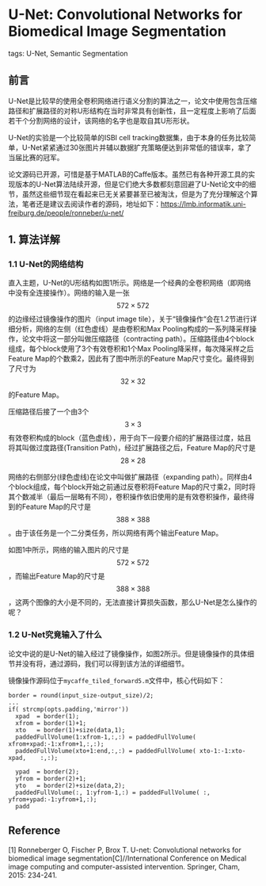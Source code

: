 # U-Net: Convolutional Networks for Biomedical Image Segmentation

tags: U-Net, Semantic Segmentation 

## 前言

U-Net是比较早的使用全卷积网络进行语义分割的算法之一，论文中使用包含压缩路径和扩展路径的对称U形结构在当时非常具有创新性，且一定程度上影响了后面若干个分割网络的设计，该网络的名字也是取自其U形形状。

U-Net的实验是一个比较简单的ISBI cell tracking数据集，由于本身的任务比较简单，U-Net紧紧通过30张图片并辅以数据扩充策略便达到非常低的错误率，拿了当届比赛的冠军。

论文源码已开源，可惜是基于MATLAB的Caffe版本。虽然已有各种开源工具的实现版本的U-Net算法陆续开源，但是它们绝大多数都刻意回避了U-Net论文中的细节，虽然这些细节现在看起来已无关紧要甚至已被淘汰，但是为了充分理解这个算法，笔者还是建议去阅读作者的源码，地址如下：https://lmb.informatik.uni-freiburg.de/people/ronneber/u-net/

## 1. 算法详解

### 1.1 U-Net的网络结构

直入主题，U-Net的U形结构如图1所示。网络是一个经典的全卷积网络（即网络中没有全连接操作）。网络的输入是一张$$572\times572$$的边缘经过镜像操作的图片（input image tile），关于“镜像操作“会在1.2节进行详细分析，网络的左侧（红色虚线）是由卷积和Max Pooling构成的一系列降采样操作，论文中将这一部分叫做压缩路径（contracting path）。压缩路径由4个block组成，每个block使用了3个有效卷积和1个Max Pooling降采样，每次降采样之后Feature Map的个数乘2，因此有了图中所示的Feature Map尺寸变化。最终得到了尺寸为$$32\times32$$的Feature Map。

压缩路径后接了一个由3个$$3\times3$$有效卷积构成的block（蓝色虚线），用于向下一段要介绍的扩展路径过度，姑且将其叫做过度路径(Transition Path)，经过扩展路径之后，Feature Map的尺寸是$$28\times28$$

网络的右侧部分(绿色虚线)在论文中叫做扩展路径（expanding path）。同样由4个block组成，每个block开始之前通过反卷积将Feature Map的尺寸乘2，同时将其个数减半（最后一层略有不同），卷积操作依旧使用的是有效卷积操作，最终得到的Feature Map的尺寸是$$388\times388$$。由于该任务是一个二分类任务，所以网络有两个输出Feature Map。


如图1中所示，网络的输入图片的尺寸是$$572\times572$$，而输出Feature Map的尺寸是$$388\times388$$，这两个图像的大小是不同的，无法直接计算损失函数，那么U-Net是怎么操作的呢？

### 1.2 U-Net究竟输入了什么

论文中说的是U-Net的输入经过了镜像操作，如图2所示。但是镜像操作的具体细节并没有将，通过源码，我们可以得到该方法的详细细节。

镜像操作源码位于`mycaffe_tiled_forward5.m`文件中，核心代码如下：



```
border = round(input_size-output_size)/2;
...
if( strcmp(opts.padding,'mirror'))
  xpad  = border(1);
  xfrom = border(1)+1;
  xto   = border(1)+size(data,1);
  paddedFullVolume(1:xfrom-1,:,:) = paddedFullVolume( xfrom+xpad:-1:xfrom+1,:,:);
  paddedFullVolume(xto+1:end,:,:) = paddedFullVolume( xto-1:-1:xto-xpad,    :,:);
  
  ypad  = border(2);
  yfrom = border(2)+1;
  yto   = border(2)+size(data,2);
  paddedFullVolume(:, 1:yfrom-1,:) = paddedFullVolume( :, yfrom+ypad:-1:yfrom+1,:);
  padd
```


## Reference

\[1\] Ronneberger O, Fischer P, Brox T. U-net: Convolutional networks for biomedical image segmentation\[C\]//International Conference on Medical image computing and computer-assisted intervention. Springer, Cham, 2015: 234-241.